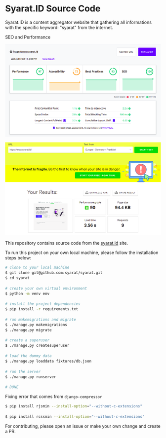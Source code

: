 # Syarat.ID Source Code

Syarat.ID is a content aggregator website that gathering all informations with the specific keyword: "syarat" from the internet.

SEO and Performance

![Syarat Measure](/static/syarat-measure.png)

![Syarat Pingdom](/static/syarat-pingdom.png)


This repository contains source code from the [syarat.id](https://www.syarat.id) site.

To run this project on your own local machine, please follow the installation steps below:

```bash
# clone to your local machine 
$ git clone git@github.com:syarat/syarat.git
$ cd syarat

# create your own virtual environment
$ python -m venv env

# install the project dependencies
$ pip install -r requirements.txt

# run makemigrations and migrate 
$ ./manage.py makemigrations
$ ./manage.py migrate

# create a superuser
$ ./manage.py createsuperuser

# load the dummy data
$ ./manage.py loaddata fixtures/db.json

# run the server
$ ./manage.py runserver

# DONE
```

Fixing error that comes from `django-compressor`
```bash
$ pip install rjsmin --install-option="--without-c-extensions"

$ pip install rcssmin --install-option="--without-c-extensions"
```


For contributing, please open an issue or make your own change and create a PR.

